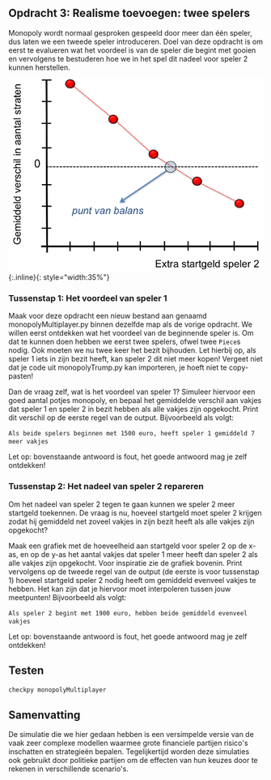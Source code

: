 ## Opdracht 3: Realisme toevoegen: twee spelers

Monopoly wordt normaal gesproken gespeeld door meer dan één speler, dus laten we een tweede speler introduceren.
Doel van deze opdracht is om eerst te evalueren wat het voordeel is van de speler die begint met gooien en vervolgens te bestuderen hoe
we in het spel dit nadeel voor speler 2 kunnen herstellen.
 
![](Balans.png){:.inline}{: style="width:35%"}

### Tussenstap 1: Het voordeel van speler 1
Maak voor deze opdracht een nieuw bestand aan genaamd monopolyMultiplayer.py binnen dezelfde map als de vorige opdracht.
We willen eerst ontdekken wat het voordeel van de beginnende speler is. Om dat te kunnen doen hebben we eerst twee spelers,
ofwel twee `Piece`s nodig. Ook moeten we nu twee keer het bezit bijhouden. Let hierbij op, als speler 1 iets in zijn
bezit heeft, kan speler 2 dit niet meer kopen! Vergeet niet dat je code uit monopolyTrump.py kan importeren, je hoeft
niet te copy-pasten! 

Dan de vraag zelf, wat is het voordeel van speler 1? Simuleer hiervoor een goed aantal potjes monopoly, en bepaal
het gemiddelde verschil aan vakjes dat speler 1 en speler 2 in bezit hebben als alle vakjes zijn opgekocht.
Print dit verschil op de eerste regel van de output. Bijvoorbeeld als volgt:

	Als beide spelers beginnen met 1500 euro, heeft speler 1 gemiddeld 7 meer vakjes

Let op: bovenstaande antwoord is fout, het goede antwoord mag je zelf ontdekken!


### Tussenstap 2: Het nadeel van speler 2 repareren
Om het nadeel van speler 2 tegen te gaan kunnen we speler 2 meer startgeld toekennen. De vraag is nu,
hoeveel startgeld moet speler 2 krijgen zodat hij gemiddeld net zoveel vakjes in zijn bezit heeft
als alle vakjes zijn opgekocht?

Maak een grafiek met de hoeveelheid aan startgeld voor speler 2 op de x-as, en op de y-as 
het aantal vakjes dat speler 1 meer heeft dan speler 2 als alle vakjes zijn opgekocht. Voor inspiratie
zie de grafiek bovenin. Print vervolgens op de tweede regel van de output (de eerste is voor tussenstap 1)
hoeveel startgeld speler 2 nodig heeft om gemiddeld evenveel vakjes te hebben. Het kan zijn dat je
hiervoor moet interpoleren tussen jouw meetpunten! Bijvoorbeeld als volgt:

	Als speler 2 begint met 1900 euro, hebben beide gemiddeld evenveel vakjes

Let op: bovenstaande antwoord is fout, het goede antwoord mag je zelf ontdekken!


## Testen

	checkpy monopolyMultiplayer

## Samenvatting

De simulatie die we hier gedaan hebben is een versimpelde versie van de vaak zeer complexe 
modellen waarmee grote financiele partijen risico's inschatten en strategieën bepalen. 
Tegelijkertijd worden deze simulaties ook gebruikt door politieke partijen om de effecten 
van hun keuzes door te rekenen in verschillende scenario's.




